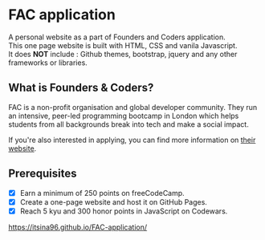 # FAC application 
A personal website as a part of Founders and Coders application.<br>
This one page website is built with HTML, CSS and vanila Javascript.<br> 
It does **NOT** include : Github themes, bootstrap, jquery and any other frameworks or libraries.

## What is Founders & Coders?
FAC is a non-profit organisation and global developer community. They run an intensive, peer-led programming bootcamp in London which helps students from all backgrounds break into tech and make a social impact.
>
If you're also interested in applying, you can find more information on [their website](https://www.foundersandcoders.com/about).

## Prerequisites
- [x] Earn a minimum of 250 points on freeCodeCamp.
- [x] Create a one-page website and host it on GitHub Pages.
- [x] Reach 5 kyu and 300 honor points in JavaScript on Codewars.
 
https://itsina96.github.io/FAC-application/ 

